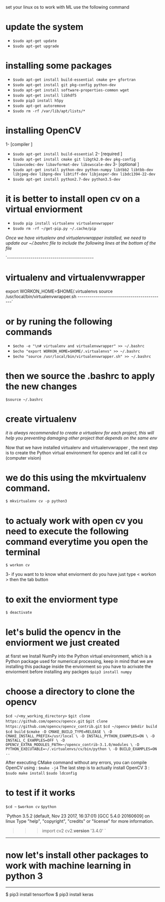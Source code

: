 set your linux os to work with ML 
use the following command

# update the system

  - `$sudo apt-get update` 
  - `$sudo apt-get upgrade`
# installing some packages
  - `$sudo apt-get install build-essential cmake g++ gfortran`
  - `$sudo apt-get install git pkg-config python-dev`
  - `$sudo apt-get install software-properties-common wget`
  - `$sudo apt-get install libhdf5`
  - `$sudo pip3 install h5py`
  - `$sudo apt-get autoremove`
  - `$sudo rm -rf /var/lib/apt/lists/* `
  

# installing OpenCV
1- [compiler ] 
  - `$sudo apt-get install build-essential`
2- [required ]
  - `$sudo apt-get install cmake git libgtk2.0-dev pkg-config libavcodec-dev libavformat-dev libswscale-dev`
3- [optional ]
  - `$sudo apt-get install python-dev python-numpy libtbb2 libtbb-dev libjpeg-dev libpng-dev libtiff-dev libjasper-dev libdc1394-22-dev`
  - `$sudo apt-get install python2.7-dev python3.5-dev`
  
# it is better to install open cv on a virtual enviorment
  - `$sudo pip install virtualenv virtualenvwrapper`
  - `$sudo rm -rf ~/get-pip.py ~/.cache/pip `

*Once we have virtualenv  and virtualenvwrapper  installed, we need to update our ~/.bashrc  file 
to include the following lines at the bottom of the file*

`--------------------------------------------
# virtualenv and virtualenvwrapper
export WORKON_HOME=$HOME/.virtualenvs
source /usr/local/bin/virtualenvwrapper.sh
--------------------------------------------`
# or by runing the following commands 
  - `$echo -e "\n# virtualenv and virtualenvwrapper" >> ~/.bashrc`
  - `$echo "export WORKON_HOME=$HOME/.virtualenvs" >> ~/.bashrc`
  - `$echo "source /usr/local/bin/virtualenvwrapper.sh" >> ~/.bashrc`
# then we source the .bashrc to apply the new changes 
  `$source ~/.bashrc`
  
# create virtualenv 
*it is always recommended to create a virtualenv for each project, this will 
help you preventing damaging other project that depends on the same env*

Now that we have installed virtualenv  and virtualenvwrapper , 
the next step is to create the Python virtual environment for opencv 
and let call it cv (computer vision)
# we do this using the mkvirtualenv  command.
  `$ mkvirtualenv cv -p python3`
# to actualy work with open cv you need to execute the following command everytime you open the terminal 
  `$ workon cv `
  
3- if you want to  to know what enviorment do you have just type < workon > then the tab button
# to exit the enviorment type  
  `$ deactivate`

# let's bulid the opencv in the enviorment we just created
at fisrst we Install NumPy into the  Python virtual environment,
which is  a Python package used for numerical processing, keep in mind that
we are installing this package inside the enviorment so you have to acrivate 
the enviorment before installing any packges
  `$pip3 install numpy`
  
# choose a directory to clone the opencv 
  `$cd ~/<my_working_directory>`
  `$git clone https://github.com/opencv/opencv.git`
  `$git clone https://github.com/opencv/opencv_contrib.git`
  `$cd ~/opencv`
  `$mkdir build`
  `$cd build`
  `$cmake -D CMAKE_BUILD_TYPE=RELEASE \
      -D CMAKE_INSTALL_PREFIX=/usr/local \
      -D INSTALL_PYTHON_EXAMPLES=ON \
      -D INSTALL_C_EXAMPLES=OFF \
      -D OPENCV_EXTRA_MODULES_PATH=~/opencv_contrib-3.1.0/modules \
      -D PYTHON_EXECUTABLE=~/.virtualenvs/cv/bin/python \
      -D BUILD_EXAMPLES=ON ..`
      
 After executing  CMake command  without any errors, you can  compile OpenCV using :
    `$make -j4`
 The last step is to actually install OpenCV 3 :
    `$sudo make install`
    `$sudo ldconfig`
  
 # to test if it works
  `$cd ~`
  `$workon cv`
  `$python`
  
`Python 3.5.2 (default, Nov 23 2017, 16:37:01) 
[GCC 5.4.0 20160609] on linux
Type "help", "copyright", "credits" or "license" for more information.
>>> import cv2
>>> cv2.__version__
'3.4.0'
>>> `
-------------------------------------------------------------------------------
# now let's install other packages to work with machine learning in python 3
-------------------------------------------------------------------------------

$ pip3 install tensorflow
$ pip3 install keras
